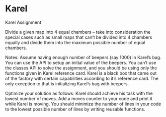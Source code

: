 # Karel

Karel Assignment


Divide a given map into 4 equal chambers – take into consideration the special cases such as small maps that can’t be divided into 4 chambers equally and divide them into the maximum possible number of equal chambers. 

  

Notes:
Assume having enough number of beepers (say 1000) in Karel’s bag. You can use the API to setup an initial value of the beepers.
You can’t use the classes API to solve the assignment, and you should be using only the functions given in Karel reference card. Karel is a black box that came out of the factory with certain capabilities according to it’s reference card. The only exception to that is initializing Karel’s bag with beepers. 

Optimize your solution as follows:
Karel should achieve his task with the lowest number of moves. Add a moves counter to your code and print it while Karel is moving. 
You should minimize the number of lines in your code to the lowest possible number of lines by writing reusable functions. 



